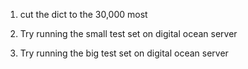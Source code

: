 1. cut the dict to the 30,000 most 

1. Try running the small test set on digital ocean server
2. Try running the big test set on digital ocean server